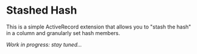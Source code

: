 Stashed Hash
============

This is a simple ActiveRecord extension that allows you to "stash the hash" in a column and granularly set hash members.

_Work in progress: stay tuned..._
